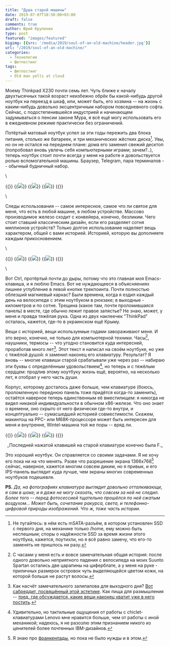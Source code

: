 ```yaml
---
title: "Душа старой машины"
date: 2019-07-07T18:50:00+03:00
draft: false
comments: true
author: Юрий Крупенин
type: post
featured: "images/featured"
bigimg: [{src: '/media/2019/soul-of-an-old-machine/header.jpg'}]
url: "/2019/soul-of-an-old-machine/"
categories:
  - Технологии
  - Шитпостинг
tags:
  - Шитпостинг
  - Old man yells at cloud
---
```


Моему Thinkpad X230 почти семь лет. Чуть ближе к началу двухтысячных такой возраст неизбежно обрёк бы какой-нибудь другой ноутбук на переезд в шкаф, или, может быть, его хозяина -- на жизнь с каким-нибудь довольно эксцентричным набором повседневного софта. Сейчас, с подостепенившейся индустрией и начинающем задумываться о пенсии законе Мура, я всё ещё могу использовать его в ежедневном режиме практически без ограничений.

Потёртый матовый ноутбук успел за эти годы пережить два блока питания, столько же батареек, и три механических жёстких диска[^mark1]. Увы, но он не остался на переднем плане: дома его заменил свежий десктоп (попробовал вновь увлечь себя _компьютерными_ играми; зачем?..), теперь ноутбук стоит почти всегда у меня на работе и довольствуется ролью вспомогательной машины. Браузер, Telegram, пара терминалов -- обычный будничный набор.

\

{{<gallery>}}
  {{<img src="images/8" crop="center">}}
  {{<img src="images/9" crop="center">}}
  {{<img src="images/10" crop="center">}}
{{</gallery>}}

\

Следы использования -- самое интересное, самое что ли святое для меня, что есть в любой машине, в любом устройстве. Массово производимое железо сходит с конвейера, конечно, безликим. Чего стоит ставший классическим дизайн, если его разделяет сотня миллионов устройств? Только долгое использование наделяет вещь характером, общей с вами историей. Историей, которую вы дополняете каждым прикосновением.

\

{{<gallery>}}
  {{<img src="images/5">}}
  {{<img src="images/1">}}
  {{<img src="images/3">}}
{{</gallery>}}

\

Вот Ctrl, протёртый почти до дыры, потому что это главная моя Emacs-клавиша, и я люблю Emacs. Вот не нуждающееся в объясняениях лишнее углубление в левой кнопке трекпоинта. Почти полностью облезший магниевый каркас? Были времена, когда я ездил каждый день на велосипеде с этим ноутбуком в рюкзаке; в выходные - километров и по сотне. Трещина (какое там, почти проломившаяся панель) в месте, где обычно лежит правое запястье? Не знаю, может, у меня и правда тяжёлая рука. Одна из двух наклеечек "ThinkPad" осталась, кажется, где-то в украинском ещё Крыму.

Вещи с историей, вещи используемые годами завораживают меня. И это верно, конечно, не только для компьютерной техники. Часы[^mark2], наушники, термосы -- что угодно становится куда интересней, проработав много лет[^mark3]. Этот текст я написал на своём ноутбуке, но уже с тяжёлой душой: я заменил наконец его клавиатуру. Результат? Я вновь -- многие клавиши старой срабатывали уже через раз -- набираю эти буквы с определённым удовольствием[^mark4], но теперь и с тяжёлым сердцем: продлив этому ноутбуку жизнь ещё, вероятно, на несколько лет, я отобрал у него часть души.

Корпус, которому досталось даже больше, чем клавиатуре (боюсь, проломленную переднюю панель тоже придётся когда-то заменить), остаётся наверное теперь единственным её вместилищем: я никогда не видел никакой индивидуальности в обычном x86-железе. Что оно знает о времени, оно скрыто от него физически где-то внутри, и концептуально -- сумасшедшей историей совместимости. Скажем, макинтош на PPC- или M68K-процессоре может быть интересен для меня и внутренне, Wintel-машина той же поры -- вряд ли.

{{<gallery>}}
  {{<img src="images/12">}}
  {{<img src="images/13">}}
  {{<img src="images/14">}}
{{</gallery>}}
<center>_Последней нажатой клавишей на старой клавиатуре конечно была F._</center>

Это хороший ноутбук. Он справляется со своими задачами. Я не хочу его пока ни на что менять. Разве что разрешение экрана 1366x768[^mark5] сейчас, наверное, кажется многим совсем диким, но я привык, и его IPS-панель выглядит куда лучше, чем экраны многих современных ноутбуков подешевле.

**PS.** _Да, на фотографиях клавиатура выглядит довольно отталкивающе, я сам в шоке; и я даже не могу сказать, что совсем за ней не следил. Более того -- перед фотосессией тщательно прошёлся по ней сжатым воздухом... Может быть, сочетание ракурса, света, и телефонно-цифровой природы изображений. Что ж, тоже часть истории._

[^mark1]: Не пугайтесь: в нём есть mSATA-разъём, в котором установлен SSD с первого дня, на механике только /home, ему можно быть неспешным; споры о надёжности SSD за время жизни этого ноутбука, кажется, поутихли, но я всё равно замечу, что его-то заменять не пришлось ни разу.

[^mark2]: С часами у меня есть и вовсе замечательная общая история: после одного довольно неприятного падения с велосипеда на моих Suunto Spartan остались две царапины на циферблате, а у меня на руке - приличных размерок островок чуть выделяющейся цветом кожи, на которой больше не растут волосы.

[^mark3]: Как насчёт замечательного залипалова для выходного дня? [Вот сабреддит, посвящённый этой эстетике][1]. Как пища для размышления -- [тред, где обсуждается, какие вещи наконец хватит уже в него постить][2].

[^mark4]: Удивительно, но тактильные ощущения от работы с chiclet-клавиатурами Lenovo мне нравится больше, чем от работы с иной механикой; надеюсь, я не разозлю этим признанием никого из ценителей более почтенных IBM-дизайнов.

[^mark5]: Я знаю про [франкенпады][3], но пока не было нужды и в этом.

[1]: https://www.reddit.com/r/BuyItForLife/top/?t=all
[2]: https://www.reddit.com/r/BuyItForLife/comments/a8d27j/petition_to_ban_stanley_thermos_posts/
[3]: https://www.notebookcheck.net/Enthusiasts-bring-classic-ThinkPad-designs-to-the-modern-era.194630.0.html